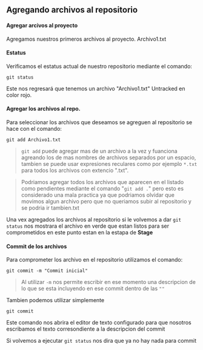 ## Agregando archivos al repositorio

#### Agregar arcivos al proyecto

Agregamos nuestros primeros archivos al proyecto. 
Archivo1.txt

#### Estatus

Verificamos el estatus actual de nuestro repositorio mediante el comando:

`
git status
`

Este nos regresará que tenemos un archivo "Archivo1.txt" Untracked en color rojo.

#### Agregar los archivos al repo.

Para seleccionar los archivos que deseamos se agreguen al repositorio se hace con el comando:

`
git add Archivo1.txt
`

> `git add` puede agregar mas de un archivo a la vez y fuanciona agreando los de mas nombres de archivos separados por un espacio, tambien se puede usar expresiones reculares como por ejemplo `*.txt` para todos los archivos con extencio ".txt".

> Podriamos agregar todos los archivos que aparecen en el listado como pendientes mediante el comando "`git add .`" pero esto es considerado una mala practica ya que podriamos olvidar que movimos algun archivo pero que no queriamos subir al repositorio y se podria ir tambien.txt

Una vex agregados los archivos al repositorio si le volvemos a dar `git status` nos mostrara el archivo en verde que estan listos para ser comprometidos en este punto estan en la estapa de **Stage**

#### Commit de los archivos

Para comprometer los archivo en el repositorio utilizamos el comando:

`
git commit -m "Commit inicial"
`

> Al utilizar `-m` nos permite escribir en ese momento una descripcion de lo que se esta incluyendo en ese commit dentro de las `""`

Tambien podemos utilizar simplemente

`git commit`

Este comando nos abrira el editor de texto configurado para que nosotros escribamos el texto corresondiente a la descripcion del commit

Si volvemos a ejecutar `git status` nos dira que ya no hay nada para commit




